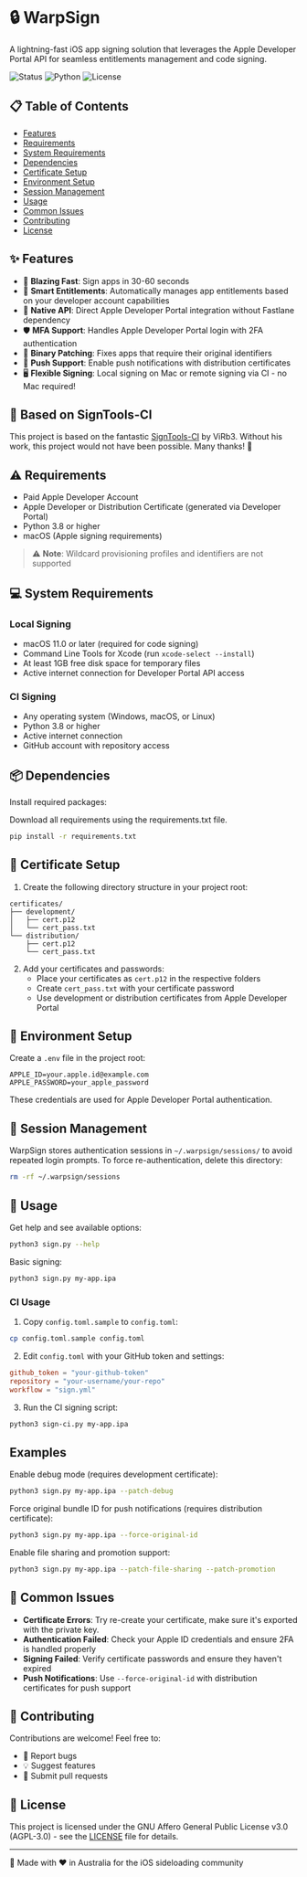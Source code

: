 # 🔒 WarpSign

A lightning-fast iOS app signing solution that leverages the Apple Developer Portal API for seamless entitlements management and code signing.

![Status](https://img.shields.io/badge/status-beta-yellow)
![Python](https://img.shields.io/badge/python-3.8%2B-blue)
![License](https://img.shields.io/badge/license-AGPL--3.0-blue)

## 📋 Table of Contents

- [Features](#-features)
- [Requirements](#-requirements)
- [System Requirements](#-system-requirements)
- [Dependencies](#-dependencies)
- [Certificate Setup](#-certificate-setup)
- [Environment Setup](#-environment-setup)
- [Session Management](#-session-management)
- [Usage](#-usage)
- [Common Issues](#-common-issues)
- [Contributing](#-contributing)
- [License](#-license)

## ✨ Features

- 🚀 **Blazing Fast**: Sign apps in 30-60 seconds
- 🔑 **Smart Entitlements**: Automatically manages app entitlements based on your developer account capabilities
- 🔄 **Native API**: Direct Apple Developer Portal integration without Fastlane dependency
- 🛡️ **MFA Support**: Handles Apple Developer Portal login with 2FA authentication
- 🔧 **Binary Patching**: Fixes apps that require their original identifiers
- 📱 **Push Support**: Enable push notifications with distribution certificates
- 🖥️ **Flexible Signing**: Local signing on Mac or remote signing via CI - no Mac required!

## 🎯 Based on SignTools-CI

This project is based on the fantastic [SignTools-CI](https://github.com/SignTools/SignTools-CI) by ViRb3. Without his work, this project would not have been possible. Many thanks! 🙏

## ⚠️ Requirements

- Paid Apple Developer Account
- Apple Developer or Distribution Certificate (generated via Developer Portal)
- Python 3.8 or higher
- macOS (Apple signing requirements)

> ⚠️ **Note**: Wildcard provisioning profiles and identifiers are not supported

## 💻 System Requirements

### Local Signing

- macOS 11.0 or later (required for code signing)
- Command Line Tools for Xcode (run `xcode-select --install`)
- At least 1GB free disk space for temporary files
- Active internet connection for Developer Portal API access

### CI Signing

- Any operating system (Windows, macOS, or Linux)
- Python 3.8 or higher
- Active internet connection
- GitHub account with repository access

## 📦 Dependencies

Install required packages:

Download all requirements using the requirements.txt file.

```bash
pip install -r requirements.txt
```

## 📝 Certificate Setup

1. Create the following directory structure in your project root:

```
certificates/
├── development/
│   ├── cert.p12
│   └── cert_pass.txt
└── distribution/
    ├── cert.p12
    └── cert_pass.txt
```

2. Add your certificates and passwords:
   - Place your certificates as `cert.p12` in the respective folders
   - Create `cert_pass.txt` with your certificate password
   - Use development or distribution certificates from Apple Developer Portal

## 🔐 Environment Setup

Create a `.env` file in the project root:

```env
APPLE_ID=your.apple.id@example.com
APPLE_PASSWORD=your_apple_password
```

These credentials are used for Apple Developer Portal authentication.

## 🔑 Session Management

WarpSign stores authentication sessions in `~/.warpsign/sessions/` to avoid repeated login prompts. To force re-authentication, delete this directory:

```bash
rm -rf ~/.warpsign/sessions
```

## 🚀 Usage

Get help and see available options:

```bash
python3 sign.py --help
```

Basic signing:

```bash
python3 sign.py my-app.ipa
```

### CI Usage

1. Copy `config.toml.sample` to `config.toml`:

```bash
cp config.toml.sample config.toml
```

2. Edit `config.toml` with your GitHub token and settings:

```toml
github_token = "your-github-token"
repository = "your-username/your-repo"
workflow = "sign.yml"
```

3. Run the CI signing script:

```bash
python3 sign-ci.py my-app.ipa
```

## Examples

Enable debug mode (requires development certificate):

```bash
python3 sign.py my-app.ipa --patch-debug
```

Force original bundle ID for push notifications (requires distribution certificate):

```bash
python3 sign.py my-app.ipa --force-original-id
```

Enable file sharing and promotion support:

```bash
python3 sign.py my-app.ipa --patch-file-sharing --patch-promotion
```

## 🚨 Common Issues

- **Certificate Errors**: Try re-create your certificate, make sure it's exported with the private key.
- **Authentication Failed**: Check your Apple ID credentials and ensure 2FA is handled properly
- **Signing Failed**: Verify certificate passwords and ensure they haven't expired
- **Push Notifications**: Use `--force-original-id` with distribution certificates for push support

## 🤝 Contributing

Contributions are welcome! Feel free to:

- 🐛 Report bugs
- 💡 Suggest features
- 🔧 Submit pull requests

## 📄 License

This project is licensed under the GNU Affero General Public License v3.0 (AGPL-3.0) - see the [LICENSE](LICENSE) file for details.

---

💫 Made with ❤️ in Australia for the iOS sideloading community
